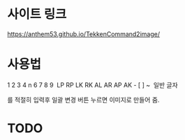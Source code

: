 # 사이트 링크 
https://anthem53.github.io/TekkenCommand2image/

# 사용법
1 2 3 4 n 6 7 8 9 ​
LP RP LK RK  AL AR AP AK​
-​
[ ] ~ ​
일반 글자

를 적절히 입력후 일괄 변경 버튼 누르면 이미지로 만들어 줌.

# TODO 

   
